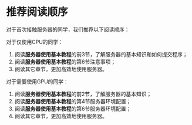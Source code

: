 # 推荐阅读顺序

对于首次接触服务器的同学，我们推荐以下阅读顺序：

对于仅使用CPU的同学：

1. 阅读**服务器使用基本教程**的前3节，了解服务器的基本知识和如何提交程序；
2. 阅读**服务器使用基本教程**的第6节注意事项；
3. 阅读其它章节，更加高效地使用服务器。

对于需要使用GPU的同学：
1. 阅读**服务器使用基本教程**的前2节，了解服务器的基本知识；
2. 阅读**服务器使用基本教程**的第4节服务器环境配置；
3. 阅读**服务器使用基本教程**的第6节服务器环境配置；
4. 阅读其它章节，更加高效地使用服务器。



